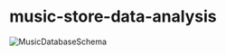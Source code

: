 # music-store-data-analysis
![MusicDatabaseSchema](https://github.com/prateekprateek07/music-store-data-analysis/assets/138613932/827a8805-92e8-4441-9786-0192f98d26d2)

